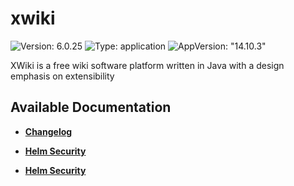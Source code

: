# xwiki

![Version: 6.0.25](https://img.shields.io/badge/Version-6.0.25-informational?style=flat-square) ![Type: application](https://img.shields.io/badge/Type-application-informational?style=flat-square) ![AppVersion: "14.10.3"](https://img.shields.io/badge/AppVersion-"14.10.3"-informational?style=flat-square)

XWiki is a free wiki software platform written in Java with a design emphasis on extensibility

## Available Documentation

- [**Changelog**](CHANGELOG)

- [**Helm Security**](container-security)

- [**Helm Security**](helm-security)

